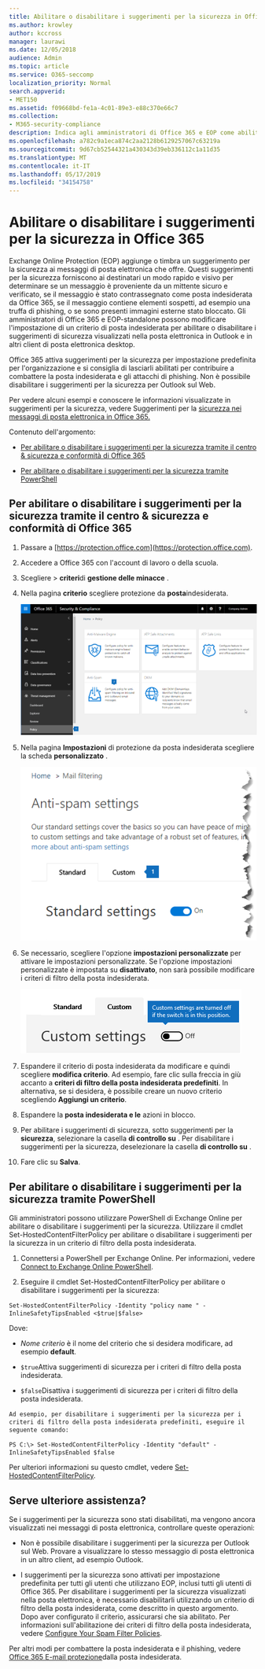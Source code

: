 ```yaml
---
title: Abilitare o disabilitare i suggerimenti per la sicurezza in Office 365
ms.author: krowley
author: kccross
manager: laurawi
ms.date: 12/05/2018
audience: Admin
ms.topic: article
ms.service: O365-seccomp
localization_priority: Normal
search.appverid:
- MET150
ms.assetid: f09668bd-fe1a-4c01-89e3-e88c370e66c7
ms.collection:
- M365-security-compliance
description: Indica agli amministratori di Office 365 e EOP come abilitare e disabilitare i suggerimenti per la sicurezza nei messaggi di posta elettronica.
ms.openlocfilehash: a782c9a1eca874c2aa2128b6129257067c63219a
ms.sourcegitcommit: 9d67cb52544321a430343d39eb336112c1a11d35
ms.translationtype: MT
ms.contentlocale: it-IT
ms.lasthandoff: 05/17/2019
ms.locfileid: "34154758"
---
```

# <a name="enable-or-disable-safety-tips-in-office-365"></a>Abilitare o disabilitare i suggerimenti per la sicurezza in Office 365

Exchange Online Protection (EOP) aggiunge o timbra un suggerimento per la sicurezza ai messaggi di posta elettronica che offre. Questi suggerimenti per la sicurezza forniscono ai destinatari un modo rapido e visivo per determinare se un messaggio è proveniente da un mittente sicuro e verificato, se il messaggio è stato contrassegnato come posta indesiderata da Office 365, se il messaggio contiene elementi sospetti, ad esempio una truffa di phishing, o se sono presenti immagini esterne stato bloccato. Gli amministratori di Office 365 e EOP-standalone possono modificare l'impostazione di un criterio di posta indesiderata per abilitare o disabilitare i suggerimenti di sicurezza visualizzati nella posta elettronica in Outlook e in altri client di posta elettronica desktop. 
  
Office 365 attiva suggerimenti per la sicurezza per impostazione predefinita per l'organizzazione e si consiglia di lasciarli abilitati per contribuire a combattere la posta indesiderata e gli attacchi di phishing. Non è possibile disabilitare i suggerimenti per la sicurezza per Outlook sul Web.
  
Per vedere alcuni esempi e conoscere le informazioni visualizzate in suggerimenti per la sicurezza, vedere Suggerimenti per la [sicurezza nei messaggi di posta elettronica in Office 365.](safety-tips-in-office-365.md)
  
Contenuto dell'argomento:
  
- [Per abilitare o disabilitare i suggerimenti per la sicurezza tramite il centro &amp; sicurezza e conformità di Office 365](enable-or-disable-safety-tips.md#SandCCsafetytip)
    
- [Per abilitare o disabilitare i suggerimenti per la sicurezza tramite PowerShell](enable-or-disable-safety-tips.md#pshellsafetytip)
    
## <a name="to-enable-or-disable-safety-tips-by-using-the-office-365-security-amp-compliance-center"></a>Per abilitare o disabilitare i suggerimenti per la sicurezza tramite il centro &amp; sicurezza e conformità di Office 365
<a name="SandCCsafetytip"> </a>

1. Passare a [https://protection.office.com](https://protection.office.com).
    
2. Accedere a Office 365 con l'account di lavoro o della scuola.
    
3. Scegliere \> **criteri**di **gestione delle minacce** . 
    
4. Nella pagina **criterio** scegliere protezione da **posta**indesiderata.
    
    ![In questa schermata viene illustrato come accedere alla pagina delle impostazioni di protezione da posta indesiderata nel centro sicurezza &amp; e conformità.](media/b8eb2ee3-2eb1-4ea2-b138-f6d7fb2e23de.png)
  
5. Nella pagina **Impostazioni** di protezione da posta indesiderata scegliere la scheda **personalizzato** . 
    
    ![In questa schermata viene visualizzato il percorso della scheda personalizzato nella pagina impostazioni di protezione da posta indesiderata nel centro sicurezza &amp; e conformità.](media/1d688d23-e6f3-4de5-84a7-e8ce31786193.png)
  
6. Se necessario, scegliere l'opzione **impostazioni personalizzate** per attivare le impostazioni personalizzate. Se l'opzione impostazioni personalizzate è impostata su **disattivato**, non sarà possibile modificare i criteri di filtro della posta indesiderata.
    
    ![In questa schermata vengono visualizzate le impostazioni dei criteri di filtro della posta indesiderata personalizzate disattivate.](media/94f900ad-b556-4a31-a3ac-acfcd72e71b8.png)
  
7. Espandere il criterio di posta indesiderata da modificare e quindi scegliere **modifica criterio**. Ad esempio, fare clic sulla freccia in giù accanto a **criteri di filtro della posta indesiderata predefiniti**. In alternativa, se si desidera, è possibile creare un nuovo criterio scegliendo **Aggiungi un criterio**.
    
8. Espandere la **posta indesiderata e le** azioni in blocco. 
    
9. Per abilitare i suggerimenti di sicurezza, sotto suggerimenti per la **sicurezza**, selezionare la casella **di controllo su** . Per disabilitare i suggerimenti per la sicurezza, deselezionare la casella **di controllo su** . 
    
10. Fare clic su **Salva**.
    
## <a name="to-enable-or-disable-safety-tips-by-using-powershell"></a>Per abilitare o disabilitare i suggerimenti per la sicurezza tramite PowerShell
<a name="pshellsafetytip"> </a>

Gli amministratori possono utilizzare PowerShell di Exchange Online per abilitare o disabilitare i suggerimenti per la sicurezza. Utilizzare il cmdlet Set-HostedContentFilterPolicy per abilitare o disabilitare i suggerimenti per la sicurezza in un criterio di filtro della posta indesiderata.
  
1. Connettersi a PowerShell per Exchange Online. Per informazioni, vedere [Connect to Exchange Online PowerShell](http://go.microsoft.com/fwlink/p/?LinkId=396554).
    
2. Eseguire il cmdlet Set-HostedContentFilterPolicy per abilitare o disabilitare i suggerimenti per la sicurezza:
    
  ```
  Set-HostedContentFilterPolicy -Identity "policy name " -InlineSafetyTipsEnabled <$true|$false>
  ```

Dove:
    
  -  *Nome criterio* è il nome del criterio che si desidera modificare, ad esempio **default**.
    
  -  `$true`Attiva suggerimenti di sicurezza per i criteri di filtro della posta indesiderata. 
    
  -  `$false`Disattiva i suggerimenti di sicurezza per i criteri di filtro della posta indesiderata. 
    
    Ad esempio, per disabilitare i suggerimenti per la sicurezza per i criteri di filtro della posta indesiderata predefiniti, eseguire il seguente comando:
    
  ```
  PS C:\> Set-HostedContentFilterPolicy -Identity "default" -InlineSafetyTipsEnabled $false
  ```

Per ulteriori informazioni su questo cmdlet, vedere [Set-HostedContentFilterPolicy](https://technet.microsoft.com/library/jj200781.aspx).
    
## <a name="still-need-help"></a>Serve ulteriore assistenza?
<a name="pshellsafetytip"> </a>

Se i suggerimenti per la sicurezza sono stati disabilitati, ma vengono ancora visualizzati nei messaggi di posta elettronica, controllare queste operazioni:
  
- Non è possibile disabilitare i suggerimenti per la sicurezza per Outlook sul Web. Provare a visualizzare lo stesso messaggio di posta elettronica in un altro client, ad esempio Outlook.
    
- I suggerimenti per la sicurezza sono attivati per impostazione predefinita per tutti gli utenti che utilizzano EOP, inclusi tutti gli utenti di Office 365. Per disabilitare i suggerimenti per la sicurezza visualizzati nella posta elettronica, è necessario disabilitarli utilizzando un criterio di filtro della posta indesiderata, come descritto in questo argomento. Dopo aver configurato il criterio, assicurarsi che sia abilitato. Per informazioni sull'abilitazione dei criteri di filtro della posta indesiderata, vedere [Configure Your Spam Filter Policies](https://technet.microsoft.com/library/jj200684.aspx).
    
Per altri modi per combattere la posta indesiderata e il phishing, vedere [Office 365 E-mail protezione](anti-spam-protection.md)dalla posta indesiderata.
  

